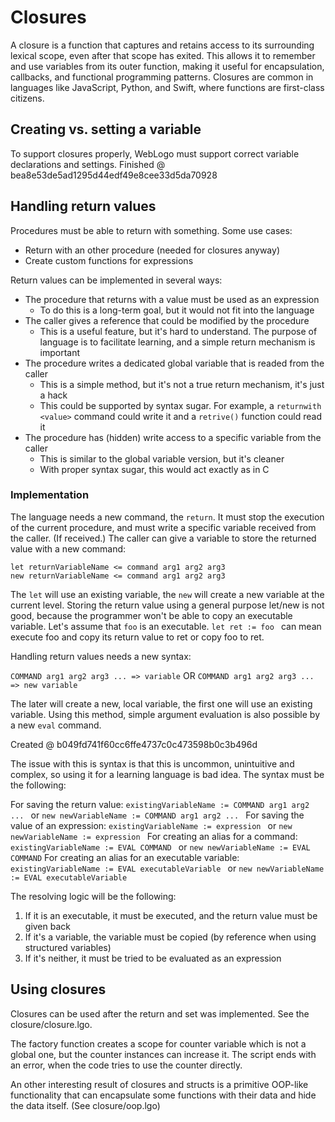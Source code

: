 # Closures

A closure is a function that captures and retains access to its surrounding lexical scope, even after that scope has exited. This allows it to remember and use variables from its outer function, making it useful for encapsulation, callbacks, and functional programming patterns. Closures are common in languages like JavaScript, Python, and Swift, where functions are first-class citizens.

## Creating vs. setting a variable

To support closures properly, WebLogo must support correct variable declarations and settings.
Finished @ bea8e53de5ad1295d44edf49e8cee33d5da70928

## Handling return values

Procedures must be able to return with something. Some use cases:
* Return with an other procedure (needed for closures anyway)
* Create custom functions for expressions

Return values can be implemented in several ways:
* The procedure that returns with a value must be used as an expression
    * To do this is a long-term goal, but it would not fit into the language
* The caller gives a reference that could be modified by the procedure
    * This is a useful feature, but it's hard to understand. The purpose of language is to facilitate learning, and a simple return mechanism is important
* The procedure writes a dedicated global variable that is readed from the caller
    * This is a simple method, but it's not a true return mechanism, it's just a hack
    * This could be supported by syntax sugar. For example, a `returnwith <value>` command could write it and a `retrive()` function could read it 
* The procedure has (hidden) write access to a specific variable from the caller
    * This is similar to the global variable version, but it's cleaner
    * With proper syntax sugar, this would act exactly as in C

### Implementation

The language needs a new command, the `return`. It must stop the execution of the current procedure, and must write a specific variable received from the caller. (If received.)
The caller can give a variable to store the returned value with a new command: 
```
let returnVariableName <= command arg1 arg2 arg3
new returnVariableName <= command arg1 arg2 arg3
```

The `let` will use an existing variable, the `new` will create a new variable at the current level.
Storing the return value using a general purpose let/new is not good, because the programmer won't be able to copy an executable variable.
Let's assume that `foo` is an executable.
`let ret := foo ` can mean execute foo and copy its return value to ret or copy foo to ret.

Handling return values needs a new syntax:

`COMMAND arg1 arg2 arg3 ... => variable`
OR
`COMMAND arg1 arg2 arg3 ... => new variable`

The later will create a new, local variable, the first one will use an existing variable.
Using this method, simple argument evaluation is also possible by a new `eval` command.

Created @ b049fd741f60cc6ffe4737c0c473598b0c3b496d

The issue with this is syntax is that this is uncommon, unintuitive and complex, so using it for a learning language is bad idea.
The syntax must be the following:

For saving the return value: `existingVariableName := COMMAND arg1 arg2 ... ` or `new newVariableName := COMMAND arg1 arg2 ... `
For saving the value of an expression: `existingVariableName := expression ` or `new newVariableName := expression `
For creating an alias for a command: `existingVariableName := EVAL COMMAND ` or `new newVariableName := EVAL COMMAND`
For creating an alias for an executable variable: `existingVariableName := EVAL executableVariable ` or `new newVariableName := EVAL executableVariable`

The resolving logic will be the following:
1) If it is an executable, it must be executed, and the return value must be given back
2) If it's a variable, the variable must be copied (by reference when using structured variables)
3) If it's neither, it must be tried to be evaluated as an expression



## Using closures

Closures can be used after the return and set was implemented. See the closure/closure.lgo.

The factory function creates a scope for counter variable which is not a global one, but the counter instances can increase it.
The script ends with an error, when the code tries to use the counter directly.

An other interesting result of closures and structs is a primitive OOP-like functionality that can encapsulate some functions with their data and hide the data itself. (See closure/oop.lgo)